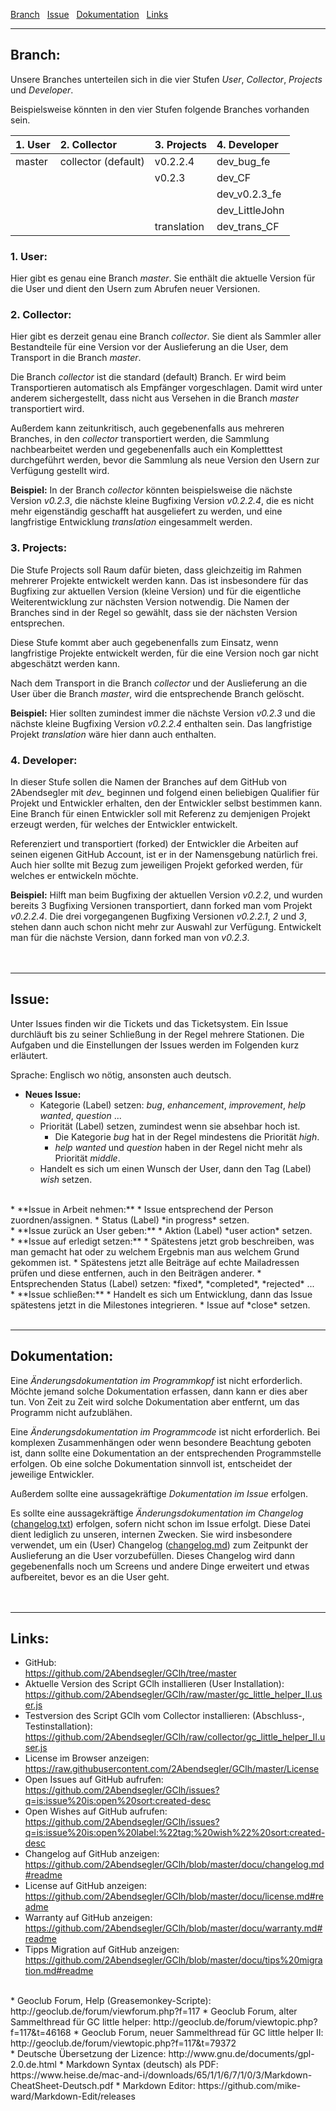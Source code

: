 <a href="#user-content-branch" title="Branch">Branch</a> &nbsp; 
<a href="#user-content-issue" title="Issue">Issue</a> &nbsp; 
<a href="#user-content-dokumentation" title="Dokumentation Programmänderungen">Dokumentation</a> &nbsp; 
<a href="#user-content-links" title="Links">Links</a> &nbsp; 

---
## Branch:  

Unsere Branches unterteilen sich in die vier Stufen *User*, *Collector*, *Projects* und *Developer*.

Beispielsweise könnten in den vier Stufen folgende Branches vorhanden sein.  

| 1. User | 2. Collector        | 3. Projects | 4. Developer   |
| :------ | :------------------ | :---------- | :------------- |
| master  | collector (default) | v0.2.2.4    | dev_bug_fe     |
|         |                     | v0.2.3      | dev_CF         |
|         |                     |             | dev_v0.2.3_fe  |
|         |                     |             | dev_LittleJohn |
|         |                     | translation | dev_trans_CF   |

### 1. User:  
Hier gibt es genau eine Branch *master*. Sie enthält die aktuelle Version für die User und dient den Usern zum Abrufen neuer Versionen.

### 2. Collector:  
Hier gibt es derzeit genau eine Branch *collector*. Sie dient als Sammler aller Bestandteile für eine Version vor der Auslieferung an die User, dem Transport in die Branch *master*.  

Die Branch *collector* ist die standard (default) Branch. Er wird beim Transportieren automatisch als Empfänger vorgeschlagen. Damit wird unter anderem sichergestellt, dass nicht aus Versehen in die Branch *master* transportiert wird.  

Außerdem kann zeitunkritisch, auch gegebenenfalls aus mehreren Branches, in den *collector* transportiert werden, die Sammlung nachbearbeitet werden und gegebenenfalls auch ein Kompletttest durchgeführt werden, bevor die Sammlung als neue Version den Usern zur Verfügung gestellt wird.  

**Beispiel:** In der Branch *collector* könnten beispielsweise die nächste Version *v0.2.3*, die nächste kleine Bugfixing Version *v0.2.2.4*, die es nicht mehr eigenständig geschafft hat ausgeliefert zu werden, und eine langfristige Entwicklung *translation* eingesammelt werden.  

### 3. Projects:  
Die Stufe Projects soll Raum dafür bieten, dass gleichzeitig im Rahmen mehrerer Projekte entwickelt werden kann. Das ist insbesondere für das Bugfixing zur aktuellen Version (kleine Version) und für die eigentliche Weiterentwicklung zur nächsten Version notwendig. Die Namen der Branches sind in der Regel so gewählt, dass sie der nächsten Version entsprechen.

Diese Stufe kommt aber auch gegebenenfalls zum Einsatz, wenn langfristige Projekte entwickelt werden, für die eine Version noch gar nicht abgeschätzt werden kann.

Nach dem Transport in die Branch *collector* und der Auslieferung an die User über die Branch *master*, wird die entsprechende Branch gelöscht.

**Beispiel:** Hier sollten zumindest immer die nächste Version *v0.2.3* und die nächste kleine Bugfixing Version *v0.2.2.4* enthalten sein. Das langfristige Projekt *translation* wäre hier dann auch enthalten.  

### 4. Developer:  
In dieser Stufe sollen die Namen der Branches auf dem GitHub von 2Abendsegler mit *dev_* beginnen und folgend einen beliebigen Qualifier für Projekt und Entwickler erhalten, den der Entwickler selbst bestimmen kann. Eine Branch für einen Entwickler soll mit Referenz zu demjenigen Projekt erzeugt werden, für welches der Entwickler entwickelt.

Referenziert und transportiert (forked) der Entwickler die Arbeiten auf seinen eigenen GitHub Account, ist er in der Namensgebung natürlich frei. Auch hier sollte mit Bezug zum jeweiligen Projekt geforked werden, für welches er entwickeln möchte. 

**Beispiel:** Hilft man beim Bugfixing der aktuellen Version *v0.2.2*, und wurden bereits 3 Bugfixing Versionen transportiert, dann forked man vom Projekt *v0.2.2.4*. Die drei vorgegangenen Bugfixing Versionen *v0.2.2.1*, *2* und *3*, stehen dann auch schon nicht mehr zur Auswahl zur Verfügung. Entwickelt man für die nächste Version, dann forked man von *v0.2.3*.  
<br>
<br>

---
## Issue:  

Unter Issues finden wir die Tickets und das Ticketsystem. Ein Issue durchläuft bis zu seiner Schließung in der Regel mehrere Stationen. Die Aufgaben und die Einstellungen der Issues werden im Folgenden kurz erläutert.  

Sprache: Englisch wo nötig, ansonsten auch deutsch.  

* **Neues Issue:**
  * Kategorie (Label) setzen: *bug*, *enhancement*, *improvement*, *help wanted*, *question* ... 
  * Priorität (Label) setzen, zumindest wenn sie absehbar hoch ist. 
    * Die Kategorie *bug* hat in der Regel mindestens die Priorität *high*.
    * *help wanted* und *question* haben in der Regel nicht mehr als Priorität *middle*.
  * Handelt es sich um einen Wunsch der User, dann den Tag (Label) *wish* setzen.  
<br>
* **Issue in Arbeit nehmen:**
  * Issue entsprechend der Person zuordnen/assignen.
  * Status (Label) *in progress* setzen.  
<br>
* **Issue zurück an User geben:**
  * Aktion (Label) *user action* setzen.  
<br>
* **Issue auf erledigt setzen:**
  * Spätestens jetzt grob beschreiben, was man gemacht hat oder zu welchem Ergebnis man aus welchem Grund gekommen ist.
  * Spätestens jetzt alle Beiträge auf echte Mailadressen prüfen und diese entfernen, auch in den Beiträgen anderer. 
  * Entsprechenden Status (Label) setzen: *fixed*, *completed*, *rejected* ...  
<br>
* **Issue schließen:**
  * Handelt es sich um Entwicklung, dann das Issue spätestens jetzt in die Milestones integrieren.
  * Issue auf *close* setzen.  
<br>
<br>

---
## Dokumentation:  

Eine *Änderungsdokumentation im Programmkopf* ist nicht erforderlich. Möchte jemand solche Dokumentation erfassen, dann kann er dies aber tun. Von Zeit zu Zeit wird solche Dokumentation aber entfernt, um das Programm nicht aufzublähen.  

Eine *Änderungsdokumentation im Programmcode* ist nicht erforderlich. Bei komplexen Zusammenhängen oder wenn besondere Beachtung geboten ist, dann sollte eine Dokumentation an der entsprechenden Programmstelle erfolgen. Ob eine solche Dokumentation sinnvoll ist, entscheidet der jeweilige Entwickler.  

Außerdem sollte eine aussagekräftige *Dokumentation im Issue* erfolgen.  

Es sollte eine aussagekräftige *Änderungsdokumentation im Changelog* ([changelog.txt](https://github.com/2Abendsegler/GClh/blob/master/changelog.txt)) erfolgen, sofern nicht schon im Issue erfolgt. Diese Datei dient lediglich zu unseren, internen Zwecken. Sie wird insbesondere verwendet, um ein (User) Changelog ([changelog.md](https://github.com/2Abendsegler/GClh/blob/master/docu/changelog.md#readme)) zum Zeitpunkt der Auslieferung an die User vorzubefüllen. Dieses Changelog wird dann gegebenenfalls noch um Screens und andere Dinge erweitert und etwas aufbereitet, bevor es an die User geht.  
<br>
<br>

---
## Links:  

* GitHub:  
https://github.com/2Abendsegler/GClh/tree/master
* Aktuelle Version des Script GClh installieren (User Installation):  
https://github.com/2Abendsegler/GClh/raw/master/gc_little_helper_II.user.js
* Testversion des Script GClh vom Collector installieren: (Abschluss-, Testinstallation):  
https://github.com/2Abendsegler/GClh/raw/collector/gc_little_helper_II.user.js
* License im Browser anzeigen:  
https://raw.githubusercontent.com/2Abendsegler/GClh/master/License
* Open Issues auf GitHub aufrufen:  
https://github.com/2Abendsegler/GClh/issues?q=is:issue%20is:open%20sort:created-desc
* Open Wishes auf GitHub aufrufen:  
https://github.com/2Abendsegler/GClh/issues?q=is:issue%20is:open%20label:%22tag:%20wish%22%20sort:created-desc
* Changelog auf GitHub anzeigen:  
https://github.com/2Abendsegler/GClh/blob/master/docu/changelog.md#readme
* License auf GitHub anzeigen:  
https://github.com/2Abendsegler/GClh/blob/master/docu/license.md#readme
* Warranty auf GitHub anzeigen:  
https://github.com/2Abendsegler/GClh/blob/master/docu/warranty.md#readme
* Tipps Migration auf GitHub anzeigen:  
https://github.com/2Abendsegler/GClh/blob/master/docu/tips%20migration.md#readme  
<br>
* Geoclub Forum, Help (Greasemonkey-Scripte):  
http://geoclub.de/forum/viewforum.php?f=117  
* Geoclub Forum, alter Sammelthread für GC little helper:  
http://geoclub.de/forum/viewtopic.php?f=117&t=46168  
* Geoclub Forum, neuer Sammelthread für GC little helper II:  
http://geoclub.de/forum/viewtopic.php?f=117&t=79372  
<br>
* Deutsche Übersetzung der Lizence:  
http://www.gnu.de/documents/gpl-2.0.de.html
* Markdown Syntax (deutsch) als PDF:  
https://www.heise.de/mac-and-i/downloads/65/1/1/6/7/1/0/3/Markdown-CheatSheet-Deutsch.pdf
* Markdown Editor:  
https://github.com/mike-ward/Markdown-Edit/releases  
<img src="http://c.andyhoppe.com/1485234701?output=invisible" alt="">

